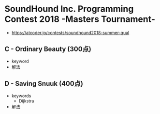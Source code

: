 # SoundHound Inc. Programming Contest 2018 -Masters Tournament-
* https://atcoder.jp/contests/soundhound2018-summer-qual


## C - Ordinary Beauty (300点)
* keyword
* 解法


## D - Saving Snuuk (400点)
* keywords
  - Dijkstra
* 解法
